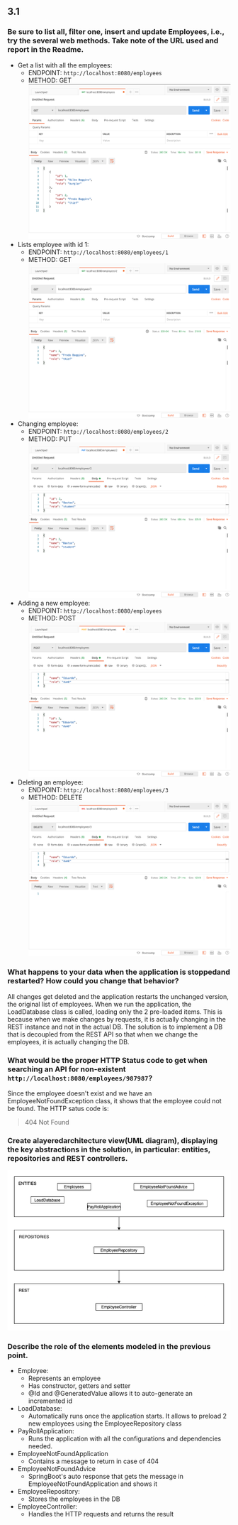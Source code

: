## 3.1

### Be sure to list all, filter one, insert and update Employees, i.e., try the several web methods. Take note of the URL used and report in the Readme.
* Get a list with all the employees:
	* ENDPOINT: `http://localhost:8080/employees`
	* METHOD: GET
![](images/getallemployees.png)
* Lists employee with id 1:
	* ENDPOINT: `http://localhost:8080/employees/1`
	* METHOD: GET
![](images/getemployeeid.png)
* Changing employee:
	* ENDPOINT: `http://localhost:8080/employees/2`
	* METHOD: PUT
![](images/changeemployee.png)
* Adding a new employee:
	* ENDPOINT: `http://localhost:8080/employees`
	* METHOD: POST
![](images/createemployee.png)
* Deleting an employee:
	* ENDPOINT: `http://localhost:8080/employees/3`
	* METHOD: DELETE
![](images/deleteemployee.png)

### What happens to your data when the application is stoppedand restarted? How could you change that behavior?
All changes get deleted and the application restarts the unchanged version, the original list of employees.
When we run the application, the LoadDatabase class is called, loading only the 2 pre-loaded items. This is because when we make changes by requests, it is actually changing in the REST instance and not in the actual DB. 
The solution is to implement a DB that is decoupled from the REST API so that when we change the employees, it is actually changing the DB.

### What would be the proper HTTP Status code to get when searching an API for non-existent `http://localhost:8080/employees/987987`?
Since the employee doesn't exist and we have an EmployeeNotFoundException class, it shows that the employee could not be found. The HTTP satus code is:
> 404 Not Found

### Create alayeredarchitecture view(UML diagram), displaying the key abstractions in the solution, in particular: entities, repositories and REST controllers.

![](images/uml.png)

### Describe the role of the elements modeled in the previous point.
* Employee:
	* Represents an employee
	* Has constructor, getters and setter
	* @Id and @GeneratedValue allows it to auto-generate an incremented id
* LoadDatabase:
	* Automatically runs once the application starts. It allows to preload 2 new employees using the EmployeeRepository class
* PayRollApplication:
	* Runs the application with all the configurations and dependencies needed.
* EmployeeNotFoundApplication
	* Contains a message to return in case of 404
* EmployeeNotFoundAdvice
	* SpringBoot's auto response that gets the message in EmployeeNotFoundApplication and shows it
* EmployeeRepository:
	* Stores the employees in the DB
* EmployeeController:
	* Handles the HTTP requests and returns the result


